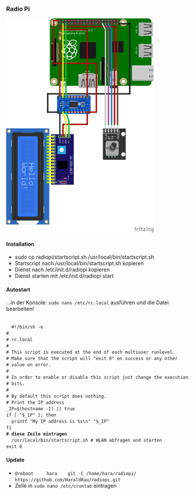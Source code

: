 <h3>Radio Pi</h3>

<img src="bilder/RadioPiKY040_Steckplatine.png" width="400">

<h4>Installation</h4>
<ul>
<li>sudo cp radiopi/startscript.sh /usr/local/bin/startscript.sh</li>
<li>Startscript nach /usr/local/bin/startscript.sh kopieren</li>
<li>Dienst nach /etc/init.d/radiopi kopieren</li>
<li>Dienst starten mit /etc/init.d/radiopi start</li>  
</ul>
<h4>Autostart</h4>
<p>...in der Konsole:
<code>sudo nano /etc/rc.local</code>
ausführen und die Datei bearbeiten!</p>
<p><code>
  #!/bin/sh -e
#
# rc.local
#
# This script is executed at the end of each multiuser runlevel.
# Make sure that the script will "exit 0" on success or any other
# value on error.
#
# In order to enable or disable this script just change the execution
# bits.
#
# By default this script does nothing.
# Print the IP address
_IP=$(hostname -I) || true
if [ "$_IP" ]; then
  printf "My IP address is %s\n" "$_IP"
fi
<b># diese Zeile eintragen</b>
  /usr/local/bin/startscript.sh # WLAN abfragen und starten
exit 0
</code></p>
<h4>Update</h4>
<ul>
  <li><code>@reboot		hara	git -C /home/hara/radiopi/ https://github.com/HaraldRau/radiopi.git</code></li>
  <li>Zeile in <code>sudo nano /etc/crontab</code> eintragen</li>
</ul>

